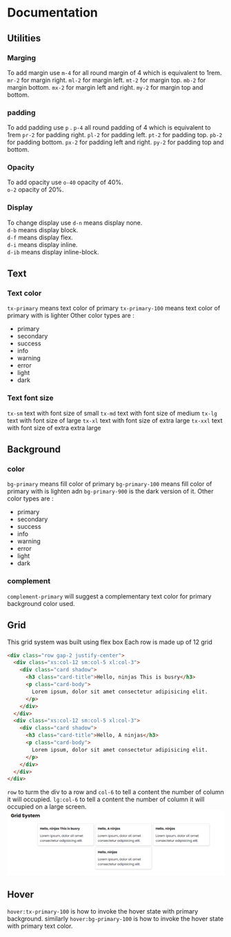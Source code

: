 # Documentation

## Utilities

### Marging

To add margin use
`m-4` for all round margin of 4 which is equivalent to 1rem.  
`mr-2` for margin right.
`ml-2` for margin left.
`mt-2` for margin top.
`mb-2` for margin bottom.
`mx-2` for margin left and right.
`my-2` for margin top and bottom.

### padding

To add padding use `p` .
`p-4` all round padding of 4 which is equivalent to 1rem
`pr-2` for padding right.
`pl-2` for padding left.
`pt-2` for padding top.
`pb-2` for padding bottom.
`px-2` for padding left and right.
`py-2` for padding top and bottom.

### Opacity

To add opacity use
`o-40` opacity of 40%.  
`o-2` opacity of 20%.

### Display

To change display use
`d-n` means display none.  
`d-b` means display block.  
`d-f` means display flex.  
`d-i` means display inline.  
`d-ib` means display inline-block.

## Text

### Text color

`tx-primary` means text color of primary
`tx-primary-100` means text color of primary with is lighter
Other color types are :

- primary
- secondary
- success
- info
- warning
- error
- light
- dark

### Text font size

`tx-sm` text with font size of small
`tx-md` text with font size of medium
`tx-lg` text with font size of large
`tx-xl` text with font size of extra large
`tx-xxl` text with font size of extra extra large

## Background

### color

`bg-primary` means fill color of primary
`bg-primary-100` means fill color of primary with is lighten adn `bg-primary-900` is the dark version of it.
Other color types are :

- primary
- secondary
- success
- info
- warning
- error
- light
- dark

### complement

`complement-primary` will suggest a complementary text color for primary background color used.

## Grid

This grid system was built using flex box
Each row is made up of 12 grid

```html
<div class="row gap-2 justify-center">
  <div class="xs:col-12 sm:col-5 xl:col-3">
    <div class="card shadow">
      <h3 class="card-title">Hello, ninjas This is busry</h3>
      <p class="card-body">
        Lorem ipsum, dolor sit amet consectetur adipisicing elit.
      </p>
    </div>
  </div>
  <div class="xs:col-12 sm:col-5 xl:col-3">
    <div class="card shadow">
      <h3 class="card-title">Hello, A ninjas</h3>
      <p class="card-body">
        Lorem ipsum, dolor sit amet consectetur adipisicing elit.
      </p>
    </div>
  </div>
</div>
```

`row` to turm the div to a row and
`col-6` to tell a content the number of column it will occupied.
`lg:col-6` to tell a content the number of column it will occupied on a large screen.
![copy of grid](image.png)

## Hover

`hover:tx-primary-100` is how to invoke the hover state with primary background.
similarly `hover:bg-primary-100` is how to invoke the hover state with primary text color.
